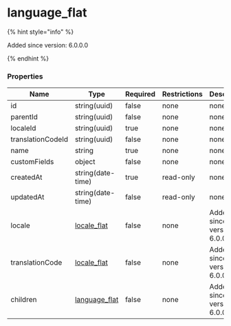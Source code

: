 
# language_flat

{% hint style="info" %}

Added since version: 6.0.0.0

{% endhint %}

### Properties

|Name|Type|Required|Restrictions|Description|
|---|---|---|---|---|
|id|string(uuid)|false|none|none|
|parentId|string(uuid)|false|none|none|
|localeId|string(uuid)|true|none|none|
|translationCodeId|string(uuid)|false|none|none|
|name|string|true|none|none|
|customFields|object|false|none|none|
|createdAt|string(date-time)|true|read-only|none|
|updatedAt|string(date-time)|false|read-only|none|
|locale|[locale_flat](/schema/locale_flat.md)|false|none|Added since version: 6.0.0.0|
|translationCode|[locale_flat](/schema/locale_flat.md)|false|none|Added since version: 6.0.0.0|
|children|[language_flat](/schema/language_flat.md)|false|none|Added since version: 6.0.0.0|
